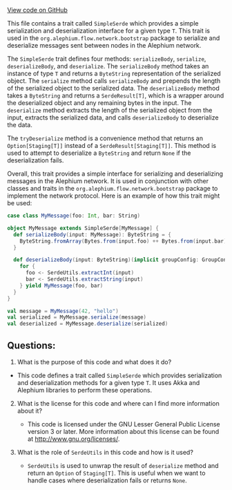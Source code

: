 [View code on GitHub](https://github.com/alephium/alephium/flow/src/main/scala/org/alephium/flow/network/bootstrap/SimpleSerde.scala)

This file contains a trait called `SimpleSerde` which provides a simple serialization and deserialization interface for a given type `T`. This trait is used in the `org.alephium.flow.network.bootstrap` package to serialize and deserialize messages sent between nodes in the Alephium network.

The `SimpleSerde` trait defines four methods: `serializeBody`, `serialize`, `deserializeBody`, and `deserialize`. The `serializeBody` method takes an instance of type `T` and returns a `ByteString` representation of the serialized object. The `serialize` method calls `serializeBody` and prepends the length of the serialized object to the serialized data. The `deserializeBody` method takes a `ByteString` and returns a `SerdeResult[T]`, which is a wrapper around the deserialized object and any remaining bytes in the input. The `deserialize` method extracts the length of the serialized object from the input, extracts the serialized data, and calls `deserializeBody` to deserialize the data.

The `tryDeserialize` method is a convenience method that returns an `Option[Staging[T]]` instead of a `SerdeResult[Staging[T]]`. This method is used to attempt to deserialize a `ByteString` and return `None` if the deserialization fails.

Overall, this trait provides a simple interface for serializing and deserializing messages in the Alephium network. It is used in conjunction with other classes and traits in the `org.alephium.flow.network.bootstrap` package to implement the network protocol. Here is an example of how this trait might be used:

```scala
case class MyMessage(foo: Int, bar: String)

object MyMessage extends SimpleSerde[MyMessage] {
  def serializeBody(input: MyMessage): ByteString = {
    ByteString.fromArray(Bytes.from(input.foo) ++ Bytes.from(input.bar))
  }

  def deserializeBody(input: ByteString)(implicit groupConfig: GroupConfig): SerdeResult[MyMessage] = {
    for {
      foo <- SerdeUtils.extractInt(input)
      bar <- SerdeUtils.extractString(input)
    } yield MyMessage(foo, bar)
  }
}

val message = MyMessage(42, "hello")
val serialized = MyMessage.serialize(message)
val deserialized = MyMessage.deserialize(serialized)
```
## Questions: 
 1. What is the purpose of this code and what does it do?
   - This code defines a trait called `SimpleSerde` which provides serialization and deserialization methods for a given type `T`. It uses Akka and Alephium libraries to perform these operations.

2. What is the license for this code and where can I find more information about it?
   - This code is licensed under the GNU Lesser General Public License version 3 or later. More information about this license can be found at <http://www.gnu.org/licenses/>.

3. What is the role of `SerdeUtils` in this code and how is it used?
   - `SerdeUtils` is used to unwrap the result of `deserialize` method and return an `Option` of `Staging[T]`. This is useful when we want to handle cases where deserialization fails or returns `None`.